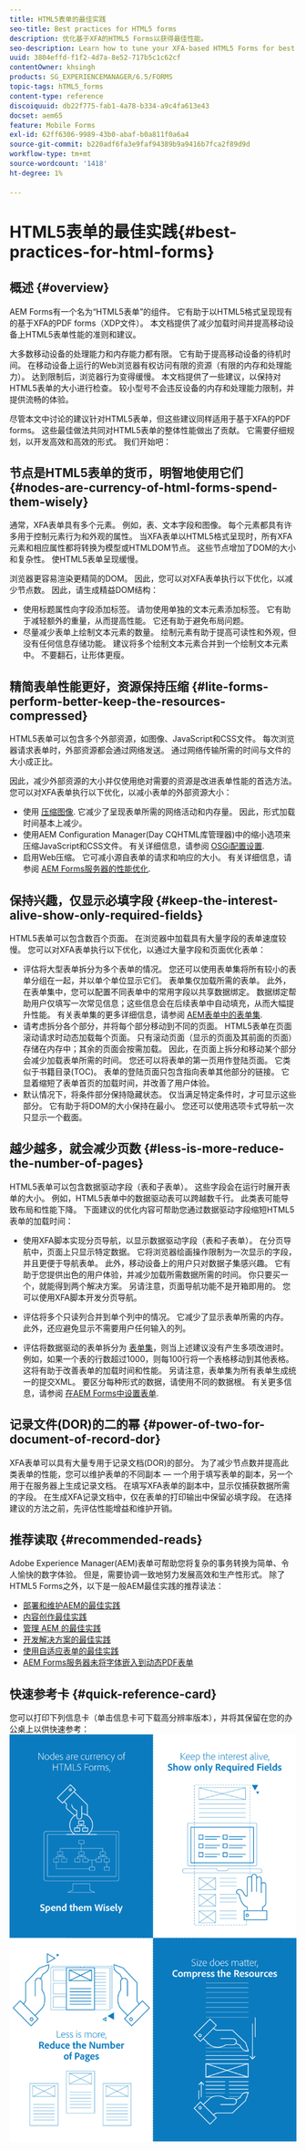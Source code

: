 ```yaml
---
title: HTML5表单的最佳实践
seo-title: Best practices for HTML5 forms
description: 优化基于XFA的HTML5 Forms以获得最佳性能。
seo-description: Learn how to tune your XFA-based HTML5 Forms for best performance.
uuid: 3804effd-f1f2-4d7a-8e52-717b5c1c62cf
contentOwner: khsingh
products: SG_EXPERIENCEMANAGER/6.5/FORMS
topic-tags: hTML5_forms
content-type: reference
discoiquuid: db22f775-fab1-4a78-b334-a9c4fa613e43
docset: aem65
feature: Mobile Forms
exl-id: 62ff6306-9989-43b0-abaf-b0a811f0a6a4
source-git-commit: b220adf6fa3e9faf94389b9a9416b7fca2f89d9d
workflow-type: tm+mt
source-wordcount: '1418'
ht-degree: 1%

---
```


# HTML5表单的最佳实践{#best-practices-for-html-forms}

## 概述 {#overview}

AEM Forms有一个名为“HTML5表单”的组件。 它有助于以HTML5格式呈现现有的基于XFA的PDF forms（XDP文件）。 本文档提供了减少加载时间并提高移动设备上HTML5表单性能的准则和建议。

大多数移动设备的处理能力和内存能力都有限。 它有助于提高移动设备的待机时间。 在移动设备上运行的Web浏览器有权访问有限的资源（有限的内存和处理能力）。 达到限制后，浏览器行为变得缓慢。 本文档提供了一些建议，以保持对HTML5表单的大小进行检查。 较小型号不会违反设备的内存和处理能力限制，并提供流畅的体验。

尽管本文中讨论的建议针对HTML5表单，但这些建议同样适用于基于XFA的PDF forms。 这些最佳做法共同对HTML5表单的整体性能做出了贡献。 它需要仔细规划，以开发高效和高效的形式。 我们开始吧：

## 节点是HTML5表单的货币，明智地使用它们 {#nodes-are-currency-of-html-forms-spend-them-wisely}

通常，XFA表单具有多个元素。 例如，表、文本字段和图像。 每个元素都具有许多用于控制元素行为和外观的属性。 当XFA表单以HTML5格式呈现时，所有XFA元素和相应属性都将转换为模型或HTMLDOM节点。 这些节点增加了DOM的大小和复杂性。 使HTML5表单呈现缓慢。

浏览器更容易渲染更精简的DOM。 因此，您可以对XFA表单执行以下优化，以减少节点数。 因此，请生成精益DOM结构：

* 使用标题属性向字段添加标签。 请勿使用单独的文本元素添加标签。 它有助于减轻额外的重量，从而提高性能。 它还有助于避免布局问题。
* 尽量减少表单上绘制文本元素的数量。 绘制元素有助于提高可读性和外观，但没有任何信息存储功能。 建议将多个绘制文本元素合并到一个绘制文本元素中。 不要翻石，让形体更瘦。

## 精简表单性能更好，资源保持压缩 {#lite-forms-perform-better-keep-the-resources-compressed}

HTML5表单可以包含多个外部资源，如图像、JavaScript和CSS文件。 每次浏览器请求表单时，外部资源都会通过网络发送。 通过网络传输所需的时间与文件的大小成正比。

因此，减少外部资源的大小并仅使用绝对需要的资源是改进表单性能的首选方法。 您可以对XFA表单执行以下优化，以减小表单的外部资源大小：

* 使用 [压缩图像](/help/assets/best-practices-for-optimizing-the-quality-of-your-images.md). 它减少了呈现表单所需的网络活动和内存量。 因此，形式加载时间基本上减少。
* 使用AEM Configuration Manager(Day CQHTML库管理器)中的缩小选项来压缩JavaScript和CSS文件。 有关详细信息，请参阅 [OSGi配置设置](/help/sites-deploying/osgi-configuration-settings.md).
* 启用Web压缩。 它可减小源自表单的请求和响应的大小。 有关详细信息，请参阅 [AEM Forms服务器的性能优化](https://helpx.adobe.com/cn/aem-forms/6-3/performance-tuning-aem-forms.html).

## 保持兴趣，仅显示必填字段  {#keep-the-interest-alive-show-only-required-fields}

HTML5表单可以包含数百个页面。 在浏览器中加载具有大量字段的表单速度较慢。 您可以对XFA表单执行以下优化，以通过大量字段和页面优化表单：

* 评估将大型表单拆分为多个表单的情况。 您还可以使用表单集将所有较小的表单分组在一起，并以单个单位显示它们。 表单集仅加载所需的表单。 此外，在表单集中，您可以配置不同表单中的常用字段以共享数据绑定。 数据绑定帮助用户仅填写一次常见信息；这些信息会在后续表单中自动填充，从而大幅提升性能。 有关表单集的更多详细信息，请参阅 [AEM表单中的表单集](https://helpx.adobe.com/aem-forms/6-3/formset-in-aem-forms.html).
* 请考虑拆分各个部分，并将每个部分移动到不同的页面。 HTML5表单在页面滚动请求时动态加载每个页面。 只有滚动页面（显示的页面及其前面的页面）存储在内存中；其余的页面会按需加载。 因此，在页面上拆分和移动某个部分会减少加载表单所需的时间。 您还可以将表单的第一页用作登陆页面。 它类似于书籍目录(TOC)。 表单的登陆页面只包含指向表单其他部分的链接。 它显着缩短了表单首页的加载时间，并改善了用户体验。
* 默认情况下，将条件部分保持隐藏状态。 仅当满足特定条件时，才可显示这些部分。 它有助于将DOM的大小保持在最小。 您还可以使用选项卡式导航一次只显示一个截面。

## 越少越多，就会减少页数 {#less-is-more-reduce-the-number-of-pages}

HTML5表单可以包含数据驱动字段（表和子表单）。 这些字段会在运行时展开表单的大小。 例如，HTML5表单中的数据驱动表可以跨越数千行。 此类表可能导致布局和性能下降。 下面建议的优化内容可帮助您通过数据驱动字段缩短HTML5表单的加载时间：

* 使用XFA脚本实现分页导航，以显示数据驱动字段（表和子表单）。 在分页导航中，页面上只显示特定数据。 它将浏览器绘画操作限制为一次显示的字段，并且更便于导航表单。 此外，移动设备上的用户只对数据子集感兴趣。 它有助于您提供出色的用户体验，并减少加载所需数据所需的时间。 你只要买一个，就能得到两个解决方案。  另请注意，页面导航功能不是开箱即用的。 您可以使用XFA脚本开发分页导航。

* 评估将多个只读列合并到单个列中的情况。 它减少了显示表单所需的内存。 此外，还应避免显示不需要用户任何输入的列。
* 评估将数据驱动的表单拆分为 [表单集](https://helpx.adobe.com/aem-forms/6-3/formset-in-aem-forms.html)，则当上述建议没有产生多项改进时。 例如，如果一个表的行数超过1000，则每100行将一个表格移动到其他表格。 这将有助于改善表单的加载时间和性能。  另请注意，表单集为所有表单生成统一的提交XML。 要区分每种形式的数据，请使用不同的数据根。 有关更多信息，请参阅 [在AEM Forms中设置表单](https://helpx.adobe.com/aem-forms/6-3/formset-in-aem-forms.html).

## 记录文件(DOR)的二的幂 {#power-of-two-for-document-of-record-dor}

XFA表单可以具有大量专用于记录文档(DOR)的部分。 为了减少节点数并提高此类表单的性能，您可以维护表单的不同副本 — 一个用于填写表单的副本，另一个用于在服务器上生成记录文档。 在填写XFA表单的副本中，显示仅捕获数据所需的字段。 在生成XFA记录文档中，仅在表单的打印输出中保留必填字段。 在选择建议的方法之前，先评估性能增益和维护开销。

## 推荐读取  {#recommended-reads}

Adobe Experience Manager(AEM)表单可帮助您将复杂的事务转换为简单、令人愉快的数字体验。 但是，需要协调一致地努力发展高效和生产性形式。 除了HTML5 Forms之外，以下是一般AEM最佳实践的推荐读法：

* [部署和维护AEM的最佳实践](/help/sites-deploying/best-practices.md)
* [内容创作最佳实践](/help/sites-authoring/best-practices.md)
* [管理 AEM 的最佳实践](/help/sites-administering/administer-best-practices.md)
* [开发解决方案的最佳实践](/help/sites-developing/best-practices.md)
* [使用自适应表单的最佳实践](/help/forms/using/adaptive-forms-best-practices.md)
* [AEM Forms服务器未将字体嵌入到动态PDF表单](https://helpx.adobe.com/aem-forms/kb/aem-forms-server-does-not-embed-fonts-to-dynamic-pdf-form.html)

## 快速参考卡 {#quick-reference-card}

您可以打印下列信息卡（单击信息卡可下载高分辨率版本），并将其保留在您的办公桌上以供快速参考：
[ ![HTML5 Forms最佳实践快速参考卡](do-not-localize/best-practices_reference_card.png)](assets/html5_forms_best_practices_reference_card.pdf)

